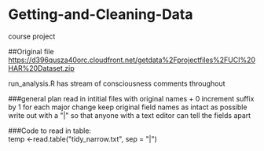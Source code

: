 # Getting-and-Cleaning-Data
course project

##Original file
https://d396qusza40orc.cloudfront.net/getdata%2Fprojectfiles%2FUCI%20HAR%20Dataset.zip

run_analysis.R has stream of consciousness comments throughout


###general plan
  read in intitial files with original names + 0
  increment suffix by 1 for each major change
  keep original field names as intact as possible 
  write out with a "|" so that anyone with a text editor can tell the fields apart


###Code to read in table:  
temp <-read.table("tidy_narrow.txt", sep = "|")

